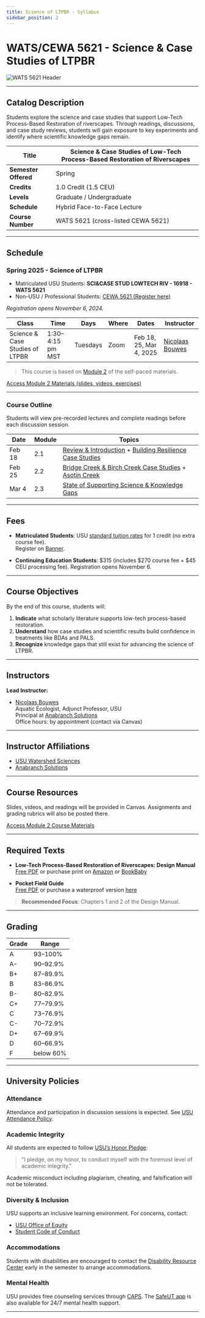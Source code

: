 ```yaml
---
title: Science of LTPBR - Syllabus
sidebar_position: 2
---
```


# WATS/CEWA 5621 - Science & Case Studies of LTPBR

![WATS 5621 Header](/img/courses/WATS-5621_header_C.png)

---

## Catalog Description

Students explore the science and case studies that support Low-Tech Process-Based Restoration of riverscapes. Through readings, discussions, and case study reviews, students will gain exposure to key experiments and identify where scientific knowledge gaps remain.

| **Title** | Science & Case Studies of Low-Tech Process-Based Restoration of Riverscapes |
|-----------|----------------------------------------------------------------------------|
| **Semester Offered** | Spring |
| **Credits** | 1.0 Credit (1.5 CEU) |
| **Levels** | Graduate / Undergraduate |
| **Schedule** | Hybrid Face-to-Face Lecture |
| **Course Number** | WATS 5621 (cross-listed CEWA 5621) |


---

## Schedule

### Spring 2025 - Science of LTPBR

- Matriculated USU Students: **SCI&CASE STUD LOWTECH RIV - 16918 - WATS 5621**
- Non-USU / Professional Students: [CEWA 5621 (Register here)](https://cpe.usu.edu/search/publicCourseSearchDetails.do?method=load&courseId=1073960)

*Registration opens November 6, 2024.*

| Class | Time | Days | Where | Dates | Instructor |
|-------|------|------|-------|-------|------------|
| Science & Case Studies of LTPBR | 1:30–4:15 pm MST | Tuesdays | Zoom | Feb 18, 25, Mar 4, 2025 | [Nicolaas Bouwes](/workshops/2020/SGI/#instruction-team) |

> This course is based on [Module 2](/workshops/2020/SGI/Modules/module2) of the self-paced materials.

[Access Module 2 Materials (slides, videos, exercises)](/workshops/2020/SGI/Modules/module2)

---

### Course Outline

Students will view pre-recorded lectures and complete readings before each discussion session.

| Date | Module | Topics |
|------|--------|--------|
| Feb 18 | 2.1 | [Review & Introduction](http://lowtechpbr.restoration.usu.edu/workshops/2020/SGI/Modules/module2#b-mimicking--promoting-wood-accumulation--beaver-dam-activity) + [Building Resilience Case Studies](http://lowtechpbr.restoration.usu.edu/workshops/2020/SGI/Modules/module2#e-building-resilience-with-low-tech) |
| Feb 25 | 2.2 | [Bridge Creek & Birch Creek Case Studies](http://lowtechpbr.restoration.usu.edu/workshops/2020/SGI/Modules/module2#c-beaver-dam-analogues-bridge-creek--birch-creek) + [Asotin Creek](http://lowtechpbr.restoration.usu.edu/workshops/2020/SGI/Modules/module2#d-post-assisted-log-structures-case-study-asotin-creek) |
| Mar 4 | 2.3 | [State of Supporting Science & Knowledge Gaps](http://lowtechpbr.restoration.usu.edu/workshops/2020/SGI/Modules/module2#f-where-science-is-at-ongoing--outstanding-science) |

---

## Fees

- **Matriculated Students**: USU [standard tuition rates](https://www.usu.edu/registrar/registration/payment/) for 1 credit (no extra course fee).  
  Register on [Banner](http://banner.usu.edu).

- **Continuing Education Students**: $315 (includes $270 course fee + $45 CEU processing fee). Registration opens November 6.

---

## Course Objectives

By the end of this course, students will:

1. **Indicate** what scholarly literature supports low-tech process-based restoration.
2. **Understand** how case studies and scientific results build confidence in treatments like BDAs and PALS.
3. **Recognize** knowledge gaps that still exist for advancing the science of LTPBR.

---

## Instructors

**Lead Instructor:**

- [Nicolaas Bouwes](https://www.researchgate.net/profile/Nick_Bouwes)  
  Aquatic Ecologist, Adjunct Professor, USU  
  Principal at [Anabranch Solutions](https://www.anabranchsolutions.com/nick-bouwes.html)  
  Office hours: by appointment (contact via Canvas)

---

## Instructor Affiliations

- [USU Watershed Sciences](https://qcnr.usu.edu/wats/index)  
- [Anabranch Solutions](https://www.anabranchsolutions.com/)

---

## Course Resources

Slides, videos, and readings will be provided in Canvas. Assignments and grading rubrics will also be posted there.

[Access Module 2 Course Materials](/workshops/2020/SGI/Modules/module2)

---

## Required Texts

- **Low-Tech Process-Based Restoration of Riverscapes: Design Manual**  
  [Free PDF](/manual) or purchase print on [Amazon](https://www.amazon.com/Low-Tech-Process-Based-Restoration-Riverscapes-Design/dp/1543972993) or [BookBaby](https://store.bookbaby.com/bookshop/book/index.aspx?bookURL=Low-Tech-Process-Based-Restoration-of-Riverscapes)

- **Pocket Field Guide**  
  [Free PDF](/resources/pocket) or purchase a waterproof version [here](http://www.anabranchsolutions.com/store/p7/pocketguide.html)

> **Recommended Focus**: Chapters 1 and 2 of the Design Manual.

---

## Grading

| Grade | Range |
|-------|-------|
| A | 93–100% |
| A- | 90–92.9% |
| B+ | 87–89.9% |
| B | 83–86.9% |
| B- | 80–82.9% |
| C+ | 77–79.9% |
| C | 73–76.9% |
| C- | 70–72.9% |
| D+ | 67–69.9% |
| D | 60–66.9% |
| F | below 60% |

---

## University Policies

### Attendance

Attendance and participation in discussion sessions is expected. See [USU Attendance Policy](https://catalog.usu.edu/content.php?catoid=12&navoid=3160).

### Academic Integrity

All students are expected to follow [USU’s Honor Pledge](https://studentconduct.usu.edu/studentcode/article6):

> "I pledge, on my honor, to conduct myself with the foremost level of academic integrity."

Academic misconduct including plagiarism, cheating, and falsification will not be tolerated.

### Diversity & Inclusion

USU supports an inclusive learning environment. For concerns, contact:

- [USU Office of Equity](https://equity.usu.edu)
- [Student Code of Conduct](https://studentconduct.usu.edu/studentcode/)

### Accommodations

Students with disabilities are encouraged to contact the [Disability Resource Center](http://www.usu.edu/drc/) early in the semester to arrange accommodations.

### Mental Health

USU provides free counseling services through [CAPS](https://counseling.usu.edu/). The [SafeUT app](https://healthcare.utah.edu/uni/programs/safe-ut-smartphone-app) is also available for 24/7 mental health support.

---
